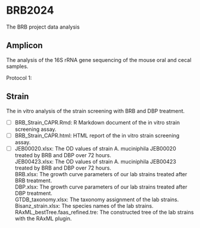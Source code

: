 # BRB2024
The BRB project data analysis

## Amplicon
The analysis of the 16S rRNA gene sequencing of the mouse oral and cecal samples. 

Protocol 1: 


## Strain
The in vitro analysis of the strain screening with BRB and DBP treatment. 

- [ ] BRB_Strain_CAPR.Rmd: R Markdown document of the in vitro strain screening assay. 
- [ ] BRB_Strain_CAPR.html: HTML report of the in vitro strain screening assay.
- [ ] JEB00020.xlsx: The OD values of strain A. muciniphila JEB00020 treated by BRB and DBP over 72 hours.
<br>JEB00423.xlsx: The OD values of strain A. muciniphila JEB00423 treated by BRB and DBP over 72 hours.
<br>BRB.xlsx: The growth curve parameters of our lab strains treated after BRB treatment.
<br>DBP.xlsx: The growth curve parameters of our lab strains treated after DBP treatment.
<br>GTDB_taxonomy.xlsx: The taxonomy assignment of the lab strains. 
<br>Bisanz_strain.xlsx: The species names of the lab strains.
<br>RAxML_bestTree.faas_refined.tre: The constructed tree of the lab strains with the RAxML plugin.
